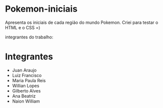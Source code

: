 # Pokemon-iniciais
Apresenta os iniciais de cada região do mundo Pokemon. Criei para testar o HTML e o CSS =)

integrantes do trabalho:

# Integrantes
- Juan Araujo
- Luiz Francisco
- Maria Paula Reis
- Willian Lopes
- Gilberto Alves
- Ana Beatriz
- Naion William

